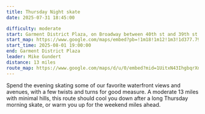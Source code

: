 ```yaml
---
title: Thursday Night skate
date: 2025-07-31 18:45:00

difficulty: moderate
start: Garment District Plaza, on Broadway between 40th st and 39th st
start_map: https://www.google.com/maps/embed?pb=!1m18!1m12!1m3!1d377.79528089955994!2d-73.98698868515856!3d40.75405671194928!2m3!1f0!2f0!3f0!3m2!1i1024!2i768!4f13.1!3m3!1m2!1s0x89c25908164549ab%3A0xbae101be1d87d547!2sGarment%20District%20Plaza!5e0!3m2!1sen!2sus!4v1752179315895!5m2!1sen!2sus
start_time: 2025-08-01 19:00:00
end: Garment District Plaza
leader: Mike Gundert
distance: 13 miles
route_map: https://www.google.com/maps/d/u/0/embed?mid=1UitxN43IhgbqrXnXY3wbwRonBtI5BNk&ehbc=2E312F&noprof=1
---
```


<!--
highlights
 -->

Spend the evening skating some of our favorite waterfront views and avenues, with a few twists and turns for good measure. A moderate 13 miles with minimal hills, this route should cool you down after a long Thursday morning skate, or warm you up for the weekend miles ahead.
